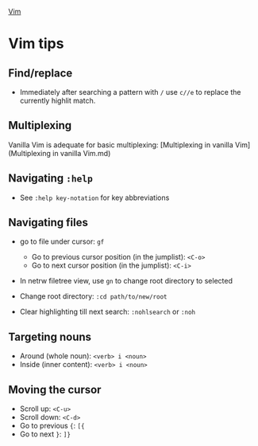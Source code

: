 [Vim](Vim.md)

# Vim tips

## Find/replace

- Immediately after searching a pattern with `/` use `c//e` to replace the currently highlit match.
## Multiplexing

Vanilla Vim is adequate for basic multiplexing: [Multiplexing in vanilla Vim](Multiplexing in vanilla Vim.md)

## Navigating `:help`

- See `:help key-notation` for key abbreviations

## Navigating files

- go to file under cursor: `gf`
  - Go to previous cursor position (in the jumplist): `<C-o>`
  - Go to next cursor position (in the jumplist): `<C-i>`
- In netrw filetree view, use `gn` to change root directory to selected
- Change root directory: `:cd path/to/new/root`

- Clear highlighting till next search: `:nohlsearch` or `:noh`

## Targeting nouns

- Around (whole noun): `<verb> i <noun>`
- Inside (inner content): `<verb> i <noun>`

## Moving the cursor

- Scroll up: `<C-u>`
- Scroll down: `<C-d>`
- Go to previous `{`: `[{`
- Go to next `}`: `]}`
